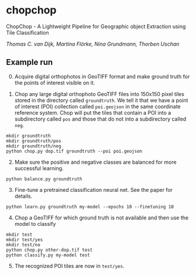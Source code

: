 # chopchop

ChopChop - A Lightweight Pipeline for Geographic object Extraction using Tile Classification

*Thomas C. van Dijk, Martina Flörke, Nina Grundmann, Thorben Uschan*

## Example run

0. Acquire digital orthophotos in GeoTIFF format and make ground truth for the points of interest visible on it. 

1. Chop any large digital orthophoto GeoTIFF files into 150x150 pixel tiles stored in the directory called ```groundtruth```.
We tell it that we have a point of interest (POI) collection called ```poi.geojson``` in the same coordinate reference system.
Chop will put the tiles that contain a POI into a subdirectory called ```pos``` and those that do not into a subdirectory called ```neg```.
```
mkdir groundtruth
mkdir groundtruth/pos
mkdir groundtruth/neg
python chop.py dop.tif groundtruth --poi poi.geojson
```

2. Make sure the positive and negative classes are balanced for more successful learning.
```
python balance.py groundtruth
```

3. Fine-tune a pretrained classification neural net. See the paper for details.
```
python learn.py groundtruth my-model --epochs 10 --finetuning 10
```

4. Chop a GeoTIFF for which ground truth is not available and then use the model to classify
```
mkdir test
mkdir test/yes
mkdir test/no
python chop.py other-dop.tif test
python classify.py my-model test
```

5. The recognized POI tiles are now in ```test/yes```. 